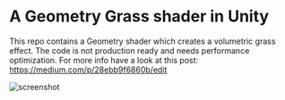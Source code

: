 A Geometry Grass shader in Unity 
=================

This repo contains a Geometry shader which creates a volumetric grass effect. The code is not production ready and needs performance optimization. 
For more info have a look at this post: https://medium.com/p/28ebb9f6860b/edit

![screenshot](https://i.imgur.com/kHPfr7z.gif)